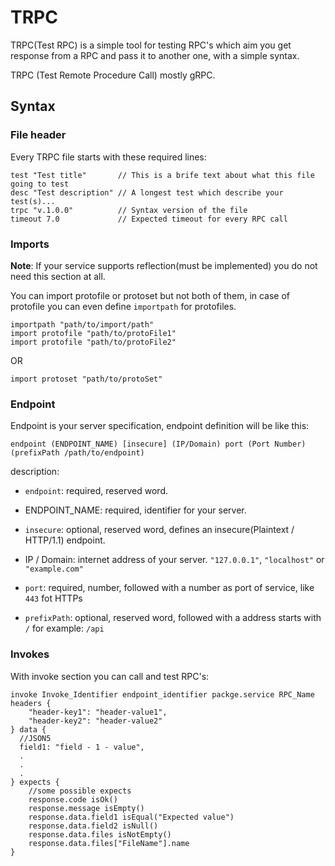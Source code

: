 # TRPC
TRPC(Test RPC) is a simple tool for testing RPC's which aim you get response from a RPC and pass it to another one, with a simple syntax.

TRPC (Test Remote Procedure Call) mostly gRPC.

## Syntax

### File header

Every TRPC file starts with these required lines:
```
test "Test title" 		// This is a brife text about what this file going to test
desc "Test description" // A longest test which describe your test(s)...
trpc "v.1.0.0" 			// Syntax version of the file
timeout 7.0             // Expected timeout for every RPC call
```

### Imports

**Note**: If your service supports reflection(must be implemented) you do not need this section at all.

You can import protofile or protoset but not both of them, in case of protofile you can even define `importpath` for protofiles.

```
importpath "path/to/import/path"
import protofile "path/to/protoFile1"
import protofile "path/to/protoFile2"
```

OR

```
import protoset "path/to/protoSet"
```

### Endpoint

Endpoint is your server specification, endpoint definition will be like this:

`endpoint (ENDPOINT_NAME) [insecure] (IP/Domain) port (Port Number) (prefixPath /path/to/endpoint)`

description:

   * `endpoint`: required, reserved word.

   * ENDPOINT_NAME: required, identifier for your server.

   * `insecure`: optional, reserved word, defines an insecure(Plaintext / HTTP/1.1) endpoint.

   * IP / Domain: internet address of your server. `"127.0.0.1"`, `"localhost"` or `"example.com"`

   * `port`: required, number, followed with a number as port of service, like `443` fot HTTPs

   * `prefixPath`: optional, reserved word, followed with a address starts with `/` for example: `/api` 
	
### Invokes 

With invoke section you can call and test RPC's:

```
invoke Invoke_Identifier endpoint_identifier packge.service RPC_Name headers {
	"header-key1": "header-value1",
	"header-key2": "header-value2"
} data {
  //JSON5 
  field1: "field - 1 - value",
  .
  .
  .
} expects {
	//some possible expects 
	response.code isOk()
	response.message isEmpty()
	response.data.field1 isEqual("Expected value")
	response.data.field2 isNull()
	response.data.files isNotEmpty()
	response.data.files["FileName"].name
}
```

